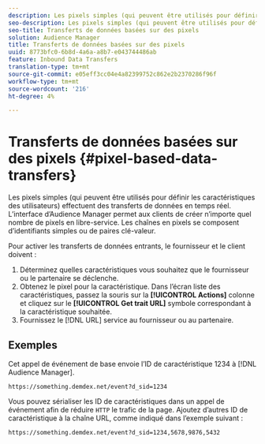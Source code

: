 ```yaml
---
description: Les pixels simples (qui peuvent être utilisés pour définir les caractéristiques des utilisateurs) effectuent des transferts de données en temps réel. L’interface d’Audience Manager permet aux clients de créer n’importe quel nombre de pixels en libre-service. Les chaînes en pixels se composent d’identifiants simples ou de paires clé-valeur.
seo-description: Les pixels simples (qui peuvent être utilisés pour définir les caractéristiques des utilisateurs) effectuent des transferts de données en temps réel. L’interface d’Audience Manager permet aux clients de créer n’importe quel nombre de pixels en libre-service. Les chaînes en pixels se composent d’identifiants simples ou de paires clé-valeur.
seo-title: Transferts de données basées sur des pixels
solution: Audience Manager
title: Transferts de données basées sur des pixels
uuid: 8773bfc0-6b8d-4a6a-a8b7-e043744486ab
feature: Inbound Data Transfers
translation-type: tm+mt
source-git-commit: e05eff3cc04e4a82399752c862e2b2370286f96f
workflow-type: tm+mt
source-wordcount: '216'
ht-degree: 4%

---
```



# Transferts de données basées sur des pixels {#pixel-based-data-transfers}

Les pixels simples (qui peuvent être utilisés pour définir les caractéristiques des utilisateurs) effectuent des transferts de données en temps réel. L’interface d’Audience Manager permet aux clients de créer n’importe quel nombre de pixels en libre-service. Les chaînes en pixels se composent d’identifiants simples ou de paires clé-valeur.

<!-- c_rt_inbound_pixel_transfers.xml -->

Pour activer les transferts de données entrants, le fournisseur et le client doivent :

1. Déterminez quelles caractéristiques vous souhaitez que le fournisseur ou le partenaire se déclenche.
1. Obtenez le pixel pour la caractéristique. Dans l’écran liste des caractéristiques, passez la souris sur la **[!UICONTROL Actions]** colonne et cliquez sur le **[!UICONTROL Get trait URL]** symbole correspondant à la caractéristique souhaitée.
1. Fournissez le [!DNL URL] service au fournisseur ou au partenaire.

## Exemples

Cet appel de événement de base envoie l’ID de caractéristique 1234 à [!DNL Audience Manager].

```
https://something.demdex.net/event?d_sid=1234
```

Vous pouvez sérialiser les ID de caractéristiques dans un appel de événement afin de réduire `HTTP` le trafic de la page. Ajoutez d’autres ID de caractéristique à la chaîne URL, comme indiqué dans l’exemple suivant :

```
https://something.demdex.net/event?d_sid=1234,5678,9876,5432
```
